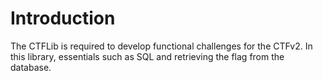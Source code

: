 # Introduction

The CTFLib is required to develop functional challenges for the CTFv2.
In this library, essentials such as SQL and retrieving the flag from the database.
